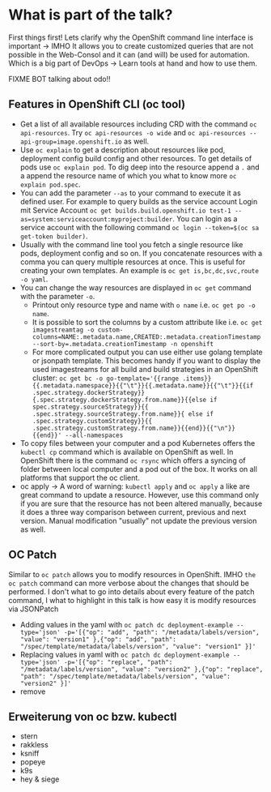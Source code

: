 # What is part of the talk?

First things first! Lets clarify why the OpenShift command line interface is important -> IMHO It allows you to create customized queries that are not possible in the Web-Consol and it can (and will) be used for automation. Which is a big part of DevOps -> Learn tools at hand and how to use them.

FIXME BOT talking about odo!!

## Features in OpenShift CLI (oc tool)

- Get a list of all available resources including CRD with the command `oc api-resources`. Try `oc api-resources -o wide` and `oc api-resources --api-group=image.openshift.io` as well.
- Use `oc explain` to get a description about resources like pod, deployment config build config and other resources. To get details of pods use `oc explain pod`. To dig deep into the resource append a `.` and a append the resource name of which you what to know more `oc explain pod.spec`.
- You can add the parameter `--as` to your command to execute it as defined user. For example to query builds as the service account  Login mit Service Account `oc get builds.build.openshift.io test-1 --as=system:serviceaccount:myproject:builder`. You can login as a service account with the following command `oc login --token=$(oc sa get-token builder)`.
- Usually with the command line tool you fetch a single resource like pods, deployment config and so on. If you concatenate resources with a comma you can query multiple resources at once. This is useful for creating your own templates. An example is `oc get is,bc,dc,svc,route -o yaml`.
- You can change the way resources are displayed in `oc get` command with the parameter `-o`.
  - Printout only resource type and name with `o name` i.e. `oc get po -o name`.
  - It is possible to sort the columns by a custom attribute like i.e. `oc get imagestreamtag -o custom-columns=NAME:.metadata.name,CREATED:.metadata.creationTimestamp --sort-by=.metadata.creationTimestamp -n openshift`
  - For more complicated output you can use either use golang template
 or jsonpath template. This becomes handy if you want to display the used imagestreams for all build and build strategies in an OpenShift cluster:
 `oc get bc -o go-template='{{range .items}}{{.metadata.namespace}}{{"\t"}}{{.metadata.name}}{{"\t"}}{{if .spec.strategy.dockerStrategy}}{.spec.strategy.dockerStrategy.from.name}}{{else if spec.strategy.sourceStrategy}}{{ .spec.strategy.sourceStrategy.from.name}}{ else if .spec.strategy.customStrategy}}{{ .spec.strategy.customStrategy.from.name}}{{end}}{{"\n"}}{{end}}' --all-namespaces`
- To copy files between your computer and a pod Kubernetes offers the `kubectl cp` command which is available on OpenShift as well. In OpenShift there is the command `oc rsync` which offers a syncing of folder between local computer and a pod out of the box. It works on all platforms that support the oc client.
- oc apply -> A word of warning: `kubectl apply` and `oc apply` a like are great command to update a resource. However, use this command only if you are sure that the resource has not been altered manually, because it does a three way comparison between current, previous and next version. Manual modification "usually" not update the previous version as well.

## OC Patch

Similar to `oc patch` allows you to modify resources in OpenShift. IMHO `the oc patch` command can more verbose about the changes that should be performed. I don't what to go into details about every feature of the patch command, I what to highlight in this talk is how easy it is modify resources via JSONPatch

- Adding values in the yaml with `oc patch dc deployment-example --type='json' -p='[{"op": "add", "path": "/metadata/labels/version", "value": "version1" },{"op": "add", "path": "/spec/template/metadata/labels/version", "value": "version1" }]'`
- Replacing values in yaml with `oc patch dc deployment-example --type='json' -p='[{"op": "replace", "path": "/metadata/labels/version", "value": "version2" },{"op": "replace", "path": "/spec/template/metadata/labels/version", "value": "version2" }]'`
- remove

## Erweiterung von oc bzw. kubectl

- stern
- rakkless
- ksniff
- popeye
- k9s
- hey & siege